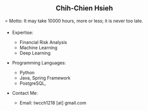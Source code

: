 <h2 align="center">Chih-Chien Hsieh</h2>

⭐ Motto: It may take 10000 hours, more or less; it is never too late.

- Expertise:
  - Financial Risk Analysis
  - Machine Learning
  - Deep Learning

- Programming Languages:
  - Python
  - Java, Spring Framework
  - PostgreSQL, 

- Contact Me:
  - Email: twcch1218 [at] gmail.com


